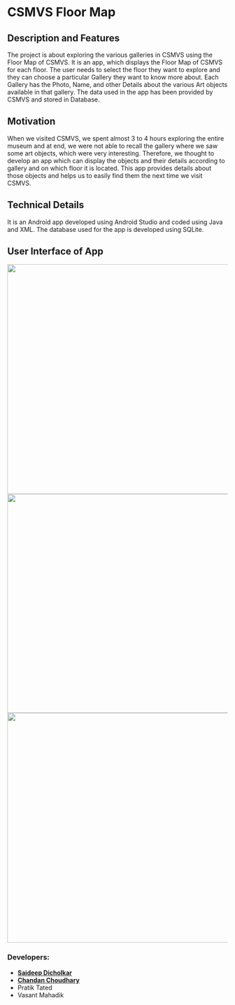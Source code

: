 # CSMVS Floor Map

## Description and Features
The project is about exploring the various galleries in CSMVS using the Floor Map of CSMVS. It is an app, which displays the Floor Map of CSMVS for each floor. The user needs to select the floor they want to explore and they can choose a particular Gallery they want to know more about. Each Gallery has the Photo, Name, and other Details about the various Art objects available in that gallery. The data used in the app has been provided by CSMVS and stored in Database.

## Motivation
When we visited CSMVS, we spent almost 3 to 4 hours exploring the entire museum and at end, we were not able to recall the gallery where we saw some art objects, which were very interesting. Therefore, we thought to develop an app which can display the objects and their details according to gallery and on which floor it is located. This app provides details about those objects and helps us to easily find them the next time we visit CSMVS.

## Technical Details 
It is an Android app developed using Android Studio and coded using Java and XML. The database used for the app is developed using SQLite.

## User Interface of App
<img src="https://user-images.githubusercontent.com/30663492/37558245-eee3894a-2a36-11e8-936f-e31325f36092.png" width="1280" height="525"/><img src="https://user-images.githubusercontent.com/30663492/37558281-6dd27130-2a37-11e8-8709-4db2e246f218.png" width="1280" height="500"/><img src="https://user-images.githubusercontent.com/30663492/37558424-e61f1a60-2a39-11e8-83cd-d6dfc45d7094.png" width="1280" height="525"/>

### Developers:
+ [__Saideep Dicholkar__](https://github.com/saideepd)
+ [__Chandan Choudhary__](https://github.com/chandan201998)
+ Pratik Tated
+ Vasant Mahadik
